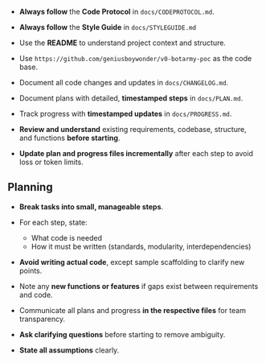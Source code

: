 - **Always follow** the **Code Protocol** in `docs/CODEPROTOCOL.md`.
- **Always follow** the **Style Guide** in `docs/STYLEGUIDE.md`
- Use the **README** to understand project context and structure.
- Use `https://github.com/geniusboywonder/v0-botarmy-poc` as the code base.
- Document all code changes and updates in `docs/CHANGELOG.md`.
- Document plans with detailed, **timestamped steps** in `docs/PLAN.md`.
- Track progress with **timestamped updates** in `docs/PROGRESS.md`.

- **Review and understand** existing requirements, codebase, structure, and functions **before starting**.
- **Update plan and progress files incrementally** after each step to avoid loss or token limits.

## Planning

- **Break tasks into small, manageable steps**.
- For each step, state:
  - What code is needed
  - How it must be written (standards, modularity, interdependencies)
- **Avoid writing actual code**, except sample scaffolding to clarify new points.
- Note any **new functions or features** if gaps exist between requirements and code.

- Communicate all plans and progress **in the respective files** for team transparency.

- **Ask clarifying questions** before starting to remove ambiguity.
- **State all assumptions** clearly.
